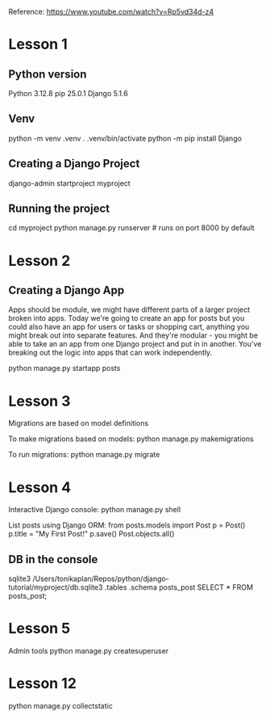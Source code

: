 Reference: https://www.youtube.com/watch?v=Rp5vd34d-z4

# Lesson 1
## Python version
Python 3.12.8
pip 25.0.1
Django 5.1.6

## Venv
python -m venv .venv
. .venv/bin/activate
python -m pip install Django

## Creating a Django Project
django-admin startproject myproject

## Running the project
cd myproject
python manage.py runserver # runs on port 8000 by default

# Lesson 2

## Creating a Django App
Apps should be module, we might have different parts of a larger project broken into apps. Today we're going to create an app for posts but you could also have an app for users or tasks or shopping cart, anything you might break out into separate features. And they're modular - you might be able to take an an app from one Django project and put in in another. You've breaking out the logic into apps that can work independently.

python manage.py startapp posts

# Lesson 3
Migrations are based on model definitions

To make migrations based on models:
python manage.py makemigrations 

To run migrations:
python manage.py migrate

# Lesson 4
Interactive Django console:
python manage.py shell

List posts using Django ORM:
from posts.models import Post
p = Post()
p.title = "My First Post!"
p.save()
Post.objects.all()


## DB in the console
sqlite3 /Users/tonikaplan/Repos/python/django-tutorial/myproject/db.sqlite3
.tables
.schema posts_post
SELECT * FROM posts_post;

# Lesson 5
Admin tools
python manage.py createsuperuser

# Lesson 12
python manage.py collectstatic